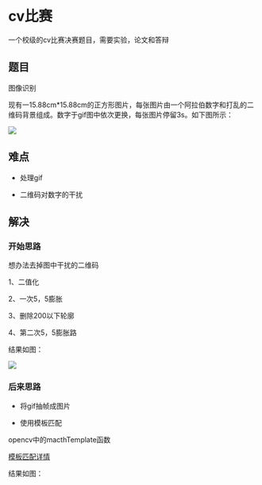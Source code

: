 # cv比赛

一个校级的cv比赛决赛题目，需要实验，论文和答辩

## 题目

图像识别

现有一15.88cm*15.88cm的正方形图片，每张图片由一个阿拉伯数字和打乱的二维码背景组成。数字于gif图中依次更换，每张图片停留3s。如下图所示：

![](https://github.com/naginoasukara/cv/blob/master/%E8%AF%86%E5%88%AB%E4%BA%8C%E7%BB%B4%E7%A0%81%E4%B8%AD%E7%9A%84%E6%95%B0%E5%AD%97/download.gif)

## 难点

* 处理gif

* 二维码对数字的干扰

## 解决

### 开始思路

想办法去掉图中干扰的二维码

1、二值化

2、一次5，5膨胀

3、删除200以下轮廓

4、第二次5，5膨胀路

结果如图：

![](https://github.com/naginoasukara/cv/blob/master/%E8%AF%86%E5%88%AB%E4%BA%8C%E7%BB%B4%E7%A0%81%E4%B8%AD%E7%9A%84%E6%95%B0%E5%AD%97/image/1.jpg)

### 后来思路

* 将gif抽帧成图片

* 使用模板匹配

opencv中的macthTemplate函数

[模板匹配详情](https://docs.opencv.org/2.4/doc/tutorials/imgproc/histograms/template_matching/template_matching.html "悬停显示")

结果如图：




